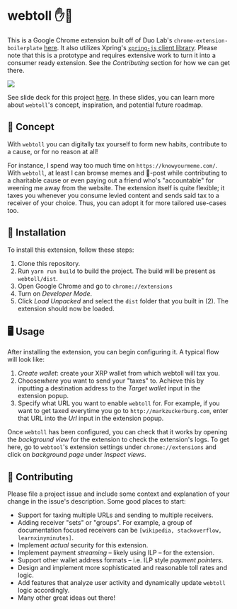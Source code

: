 # webtoll ✋💸

This is a Google Chrome extension built off of Duo Lab's `chrome-extension-boilerplate` [here](https://github.com/duo-labs/chrome-extension-boilerplate). It also utilizes Xpring's [`xpring-js` client library](https://github.com/xpring-eng/Xpring-JS/). Please note that this is a prototype and requires extensive work to turn it into a consumer ready extension. See the *Contributing* section for how we can get there.

![](https://media.giphy.com/media/3ov9jNziFTMfzSumAw/giphy.gif)

See slide deck for this project [here](https://docs.google.com/presentation/d/1jYo8RV8hFho-oK-p2wL3qJ-ZDgc9yJj6VOyEisS5hEY/edit?usp=sharing). In these slides, you can learn more about `webtoll`'s concept, inspiration, and potential future roadmap.

## 📝 Concept

With `webtoll` you can digitally tax yourself to form new habits, contribute to a cause, or for no reason at all!

For instance, I spend way too much time on `https://knowyourmeme.com/`. With `webtoll`, at least I can browse memes and 💩-post while contributing to a charitable cause or even paying out a friend who's "accountable" for weening me away from the website. The extension itself is quite flexible; it taxes you whenever you consume levied content and sends said tax to a receiver of your choice. Thus, you can adopt it for more tailored use-cases too.

## 🧰 Installation

To install this extension, follow these steps:
1. Clone this repository.
2. Run `yarn run build` to build the project. The build will be present as `webtoll/dist`.
3. Open Google Chrome and go to `chrome://extensions`
4. Turn on *Developer Mode*.
5. Click *Load Unpacked* and select the `dist` folder that you built in (2). The extension should now be loaded.

## 🖥 Usage

After installing the extension, you can begin configuring it. A typical flow will look like:
1. *Create wallet*: create your XRP wallet from which webtoll will tax you.
2. Choose*where* you want to send your "taxes" to. Achieve this by inputting a destination address to the *Target wallet* input in the extension popup.
3. Specify what URL you want to enable `webtoll` for. For example, if you want to get taxed everytime you go to `http://markzuckerburg.com`, enter that URL into the *Url* input in the extension popup.

Once `webtoll` has been configured, you can check that it works by opening the *background view* for the extension to check the extension's logs. To get here, go to `webtool`'s extension settings under `chrome://extensions` and click on *background page* under *Inspect views*.

## 👋 Contributing

Please file a project issue and include some context and explanation of your change in the issue's description. Some good places to start:
* Support for taxing multiple URLs and sending to multiple receivers.
* Adding receiver "sets" or "groups". For example, a group of documentation focused receivers can be `[wikipedia, stackoverflow, learnxinyminutes]`.
* Implement *actual* security for this extension.
* Implement payment *streaming* – likely using ILP – for the extension.
* Support other wallet address formats – i.e. ILP style *payment pointers*.
* Design and implement more sophisticated and reasonable toll rates and logic.
* Add features that analyze user activity and dynamically update `webtoll` logic accordingly.
* Many other great ideas out there!
